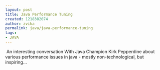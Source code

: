 ```yaml
---
layout: post
title: Java Performance Tuning
created: 1218382074
author: zvika
permalink: java/java-performance-tuning
tags:
- JAVA
---
```

<p>&nbsp;An interesting conversation With Java Champion Kirk Pepperdine about various performance issues in java - mostly non-technological, but inspiring...</p>
